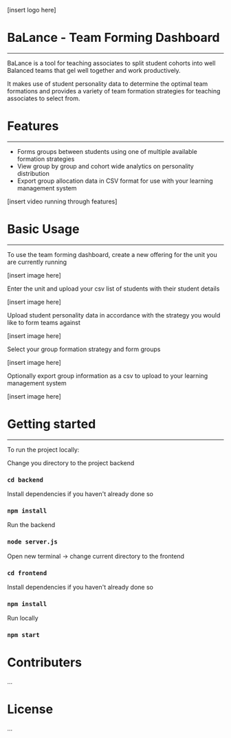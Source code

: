 [insert logo here]

# BaLance - Team Forming Dashboard

---

BaLance is a tool for teaching associates to split student cohorts into well Balanced teams that gel well together and work productively.

It makes use of student personality data to determine the optimal team formations and provides a variety of team
formation strategies for teaching associates to select from.

# Features

---

* Forms groups between students using one of multiple available formation strategies
* View group by group and cohort wide analytics on personality distribution
* Export group allocation data in CSV format for use with your learning management system

[insert video running through features]


# Basic Usage

---

To use the team forming dashboard, create a new offering for the unit you are currently running

[insert image here]

Enter the unit and upload your csv list of students with their student details

[insert image here]

Upload student personality data in accordance with the strategy you would like to form teams
against

[insert image here]

Select your group formation strategy and form groups

[insert image here]

Optionally export group information as a csv to upload to your learning management system

[insert image here]

# Getting started

---

To run the project locally:

Change you directory to the project backend
### `cd backend`
Install dependencies if you haven't already done so 
### `npm install`
Run the backend
### `node server.js`
Open new terminal -> change current directory to the frontend
### `cd frontend`
Install dependencies if you haven't already done so
### `npm install`
Run locally 
### `npm start`

# Contributers

...

# License

...


